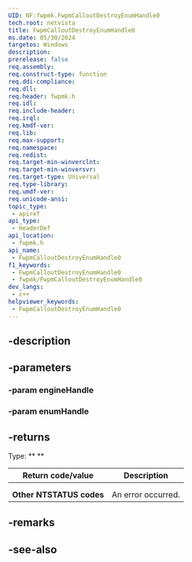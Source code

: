 ```yaml
---
UID: NF:fwpmk.FwpmCalloutDestroyEnumHandle0
tech.root: netvista
title: FwpmCalloutDestroyEnumHandle0
ms.date: 05/30/2024
targetos: Windows
description: 
prerelease: false
req.assembly: 
req.construct-type: function
req.ddi-compliance: 
req.dll: 
req.header: fwpmk.h
req.idl: 
req.include-header: 
req.irql: 
req.kmdf-ver: 
req.lib: 
req.max-support: 
req.namespace: 
req.redist: 
req.target-min-winverclnt: 
req.target-min-winversvr: 
req.target-type: Universal
req.type-library: 
req.umdf-ver: 
req.unicode-ansi: 
topic_type:
 - apiref
api_type:
 - HeaderDef
api_location:
 - fwpmk.h
api_name:
 - FwpmCalloutDestroyEnumHandle0
f1_keywords:
 - FwpmCalloutDestroyEnumHandle0
 - fwpmk/FwpmCalloutDestroyEnumHandle0
dev_langs:
 - c++
helpviewer_keywords:
 - FwpmCalloutDestroyEnumHandle0
---
```


## -description

## -parameters

### -param engineHandle

### -param enumHandle

## -returns

Type: ** **

| Return code/value | Description |
| --- | --- |
|  |  |
|  |  |
| **Other NTSTATUS codes** | An error occurred. |

## -remarks

## -see-also
